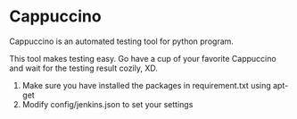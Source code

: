 # Cappuccino
Cappuccino is an automated testing tool for python program.

This tool makes testing easy. Go have a cup of your favorite Cappuccino and wait for the testing result cozily, XD.

1. Make sure you have installed the packages in requirement.txt using apt-get
2. Modify config/jenkins.json to set your settings
